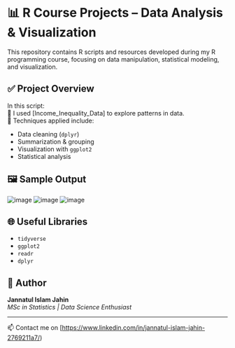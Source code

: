 # 📊 R Course Projects – Data Analysis & Visualization

This repository contains R scripts and resources developed during my R programming course, focusing on data manipulation, statistical modeling, and visualization.

## ✅ Project Overview

In this script:  
🔹 I used [Income_Inequality_Data] to explore patterns in data.  
🔹 Techniques applied include:
- Data cleaning (`dplyr`)
- Summarization & grouping
- Visualization with `ggplot2`
- Statistical analysis



## 🖼️ Sample Output

![image](https://github.com/user-attachments/assets/f431b3f9-6fa4-4305-9c53-1c60347b146d)
![image](https://github.com/user-attachments/assets/d0148574-3fdf-4510-bd2c-417548d98793)
![image](https://github.com/user-attachments/assets/39502d3c-db9e-495b-8732-49fc202d6258)



## 🌐 Useful Libraries

- `tidyverse`
- `ggplot2`
- `readr`
- `dplyr`

## 📌 Author

**Jannatul Islam Jahin**  
_MSc in Statistics | Data Science Enthusiast_

---

📫 Contact me on [https://www.linkedin.com/in/jannatul-islam-jahin-2769211a7/)  
